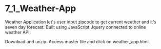 # 7_1_Weather-App
Weather Application let's user input zipcode to get current weather and it's seven day forecast. Built using JavaScript Jquery connected to online weather API. 

Download and unzip. Access master file and click on weather_app.html.
